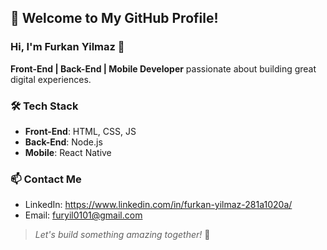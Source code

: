<!--
## Hi there 👋
**Hntstm/Hntstm** is a ✨ _special_ ✨ repository because its `README.md` (this file) appears on your GitHub profile.

Here are some ideas to get you started:

- 🔭 I’m currently working on 
- 🌱 I’m currently learning ...
- 👯 I’m looking to collaborate on ...
- 🤔 I’m looking for help with ...
- 💬 Ask me about ...
- 📫 How to reach me: ...
- 😄 Pronouns: ...
- ⚡ Fun fact: ...
-->


## 🚀 Welcome to My GitHub Profile!

### Hi, I'm Furkan Yilmaz 👋
**Front-End | Back-End | Mobile Developer** passionate about building great digital experiences.

### 🛠️ Tech Stack
- **Front-End**: HTML, CSS, JS
- **Back-End**: Node.js
- **Mobile**: React Native

### 📫 Contact Me
- LinkedIn: https://www.linkedin.com/in/furkan-yilmaz-281a1020a/
- Email: furyil0101@gmail.com

> _Let's build something amazing together!_ 🚀

<!---  -->
